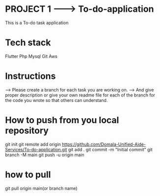 # PROJECT 1 ---> To-do-application
This is a To-do task application 
# Tech stack
Flutter
Php
Mysql
Git
Aws

# Instructions
-->  Please create a branch for each task you are working on. 
-->  And give proper description or give your own readme file for each of the branch for the code you wrote so that others can understand.


# How to  push from you local repository
git init
git remote add origin https://github.com/Domala-Unified-Aide-Services/To-do-application.git
git add .
git commit -m "Initial commit"
git branch -M main
git push -u origin main

# how to pull
git pull origin main(or branch name)
